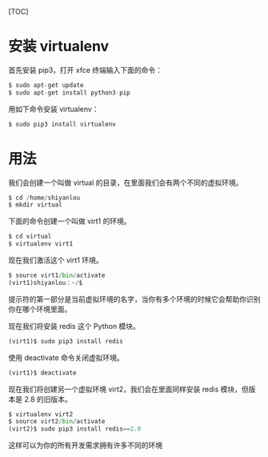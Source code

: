 [TOC]
# 安装 virtualenv
首先安装 pip3，打开 xfce 终端输入下面的命令：


```python
$ sudo apt-get update
$ sudo apt-get install python3-pip
```

用如下命令安装 virtualenv：

```python
$ sudo pip3 install virtualenv
```


# 用法
我们会创建一个叫做 virtual 的目录，在里面我们会有两个不同的虚拟环境。

```python
$ cd /home/shiyanlou
$ mkdir virtual
```
下面的命令创建一个叫做 virt1 的环境。

```python
$ cd virtual
$ virtualenv virt1
```
现在我们激活这个 virt1 环境。

```python
$ source virt1/bin/activate
(virt1)shiyanlou：~/$
```

提示符的第一部分是当前虚拟环境的名字，当你有多个环境的时候它会帮助你识别你在哪个环境里面。

现在我们将安装 redis 这个 Python 模块。

```python
(virt1)$ sudo pip3 install redis
```
使用 deactivate 命令关闭虚拟环境。

```python
(virt1)$ deactivate
```
现在我们将创建另一个虚拟环境 virt2，我们会在里面同样安装 redis 模块，但版本是 2.8 的旧版本。

```python
$ virtualenv virt2
$ source virt2/bin/activate
(virt2)$ sudo pip3 install redis==2.8
```



这样可以为你的所有开发需求拥有许多不同的环境